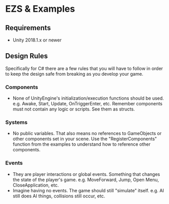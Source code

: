 # EZS & Examples

## Requirements
- Unity 2018.1.x or newer

## Design Rules
Specifically for C# there are a few rules that you will have to follow in order to keep the design safe from breaking as you develop your game.

### Components
- None of UnityEngine's initialization/execution functions should be used. e.g. Awake, Start, Update, OnTriggerEnter, etc. Remember components must not contain any logic or scripts. See them as structs.

### Systems
- No public variables. That also means no references to GameObjects or other components set in your scene. Use the "RegisterComponents" function from the examples to understand how to reference other components.

### Events
- They are player interactions or global events. Something that changes the state of the player's game. e.g. MoveForward, Jump, Open Menu, CloseApplication, etc.
- Imagine having no events. The game should still "simulate" itself. e.g. AI still does AI things, collisions still occur, etc.
